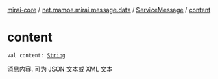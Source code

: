 [mirai-core](../../index.md) / [net.mamoe.mirai.message.data](../index.md) / [ServiceMessage](index.md) / [content](./content.md)

# content

`val content: `[`String`](https://kotlinlang.org/api/latest/jvm/stdlib/kotlin/-string/index.html)

消息内容. 可为 JSON 文本或 XML 文本

